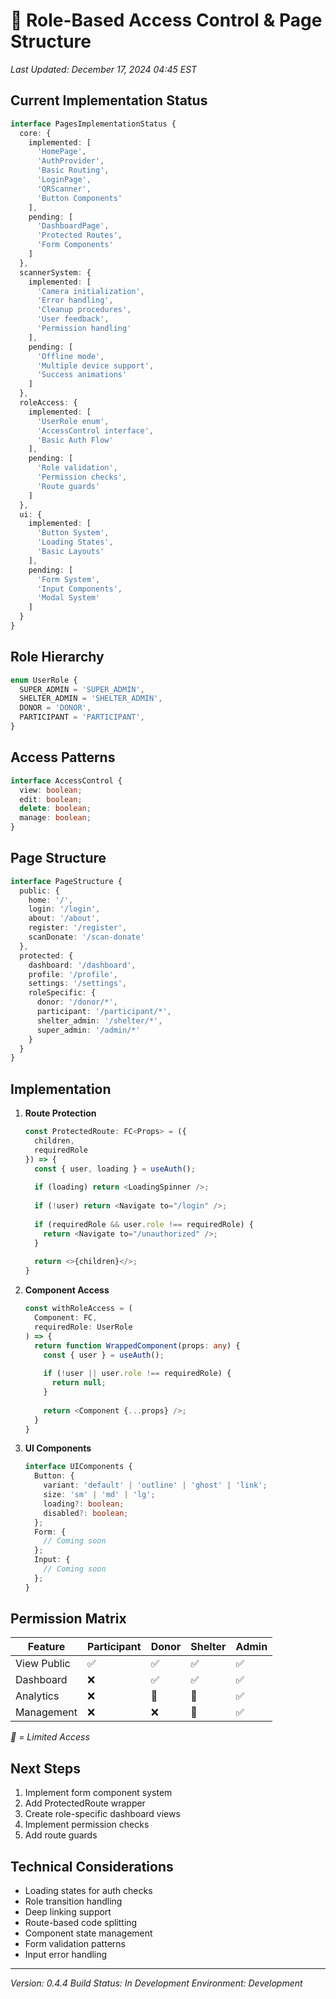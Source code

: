# 🔐 Role-Based Access Control & Page Structure
*Last Updated: December 17, 2024 04:45 EST*

## Current Implementation Status
```typescript
interface PagesImplementationStatus {
  core: {
    implemented: [
      'HomePage',
      'AuthProvider',
      'Basic Routing',
      'LoginPage',
      'QRScanner',
      'Button Components'
    ],
    pending: [
      'DashboardPage',
      'Protected Routes',
      'Form Components'
    ]
  },
  scannerSystem: {
    implemented: [
      'Camera initialization',
      'Error handling',
      'Cleanup procedures',
      'User feedback',
      'Permission handling'
    ],
    pending: [
      'Offline mode',
      'Multiple device support',
      'Success animations'
    ]
  },
  roleAccess: {
    implemented: [
      'UserRole enum',
      'AccessControl interface',
      'Basic Auth Flow'
    ],
    pending: [
      'Role validation',
      'Permission checks',
      'Route guards'
    ]
  },
  ui: {
    implemented: [
      'Button System',
      'Loading States',
      'Basic Layouts'
    ],
    pending: [
      'Form System',
      'Input Components',
      'Modal System'
    ]
  }
}
```

## Role Hierarchy
```typescript
enum UserRole {
  SUPER_ADMIN = 'SUPER_ADMIN',
  SHELTER_ADMIN = 'SHELTER_ADMIN',
  DONOR = 'DONOR',
  PARTICIPANT = 'PARTICIPANT',
}
```

## Access Patterns
```typescript
interface AccessControl {
  view: boolean;
  edit: boolean;
  delete: boolean;
  manage: boolean;
}
```

## Page Structure
```typescript
interface PageStructure {
  public: {
    home: '/',
    login: '/login',
    about: '/about',
    register: '/register',
    scanDonate: '/scan-donate'
  },
  protected: {
    dashboard: '/dashboard',
    profile: '/profile',
    settings: '/settings',
    roleSpecific: {
      donor: '/donor/*',
      participant: '/participant/*',
      shelter_admin: '/shelter/*',
      super_admin: '/admin/*'
    }
  }
}
```

## Implementation
1. **Route Protection**
   ```typescript
   const ProtectedRoute: FC<Props> = ({ 
     children, 
     requiredRole 
   }) => {
     const { user, loading } = useAuth();
     
     if (loading) return <LoadingSpinner />;
     
     if (!user) return <Navigate to="/login" />;
     
     if (requiredRole && user.role !== requiredRole) {
       return <Navigate to="/unauthorized" />;
     }
     
     return <>{children}</>;
   }
   ```

2. **Component Access**
   ```typescript
   const withRoleAccess = (
     Component: FC, 
     requiredRole: UserRole
   ) => {
     return function WrappedComponent(props: any) {
       const { user } = useAuth();
       
       if (!user || user.role !== requiredRole) {
         return null;
       }
       
       return <Component {...props} />;
     }
   }
   ```

3. **UI Components**
   ```typescript
   interface UIComponents {
     Button: {
       variant: 'default' | 'outline' | 'ghost' | 'link';
       size: 'sm' | 'md' | 'lg';
       loading?: boolean;
       disabled?: boolean;
     };
     Form: {
       // Coming soon
     };
     Input: {
       // Coming soon
     };
   }
   ```

## Permission Matrix
| Feature | Participant | Donor | Shelter | Admin |
|---------|-------|--------|----------|--------|
| View Public | ✅ | ✅ | ✅ | ✅ |
| Dashboard | ❌ | ✅ | ✅ | ✅ |
| Analytics | ❌ | 🔵 | 🔵 | ✅ |
| Management | ❌ | ❌ | 🔵 | ✅ |

*🔵 = Limited Access*

## Next Steps
1. Implement form component system
2. Add ProtectedRoute wrapper
3. Create role-specific dashboard views
4. Implement permission checks
5. Add route guards

## Technical Considerations
- Loading states for auth checks
- Role transition handling
- Deep linking support
- Route-based code splitting
- Component state management
- Form validation patterns
- Input error handling

---
*Version: 0.4.4*
*Build Status: In Development*
*Environment: Development*